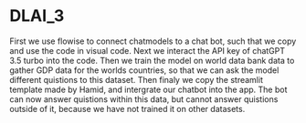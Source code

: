 # DLAI_3
First we use flowise to connect chatmodels to a chat bot, such that we copy and use the code in visual code.
Next we interact the API key of chatGPT 3.5 turbo into the code.
Then we train the model on world data bank data to gather GDP data for the worlds countries, so that we can ask the model different quistions to this dataset.
Then finaly we copy the streamlit template made by Hamid, and intergrate our chatbot into the app.
The bot can now answer quistions within this data, but cannot answer quistions outside of it, because we have not trained it on other datasets. 

